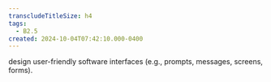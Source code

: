 ```yaml
---
transcludeTitleSize: h4
tags:
  - B2.5
created: 2024-10-04T07:42:10.000-0400
---
```

design user-friendly software interfaces (e.g., prompts, messages, screens, forms).